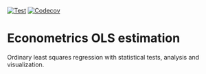 [![Test](https://github.com/Nalhin/Econometrics/workflows/Test/badge.svg?branch=master)](https://github.com/Nalhin/Econometrics/actions)
[![Codecov](https://codecov.io/gh/Nalhin/econometrics/branch/master/graph/badge.svg)](https://codecov.io/gh/Nalhin/econometrics)

# Econometrics OLS estimation

Ordinary least squares regression with statistical tests, analysis and visualization. 